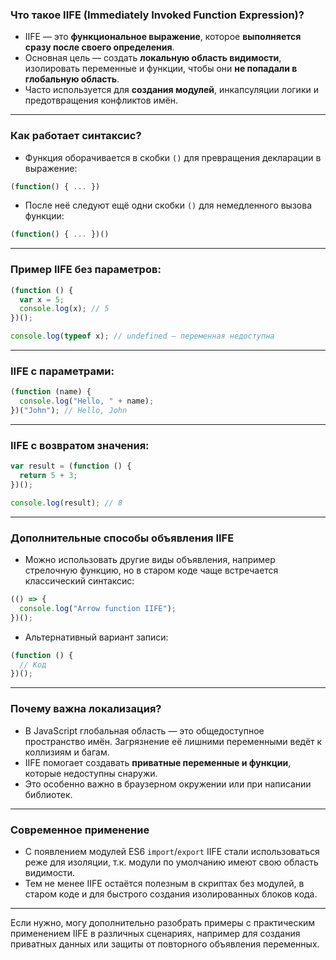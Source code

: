 
### Что такое IIFE (Immediately Invoked Function Expression)?

- IIFE — это **функциональное выражение**, которое **выполняется сразу после своего определения**.
- Основная цель — создать **локальную область видимости**, изолировать переменные и функции, чтобы они **не попадали в глобальную область**.
- Часто используется для **создания модулей**, инкапсуляции логики и предотвращения конфликтов имён.

---

### Как работает синтаксис?

- Функция оборачивается в скобки `()` для превращения декларации в выражение:

```js
(function() { ... })
```

- После неё следуют ещё одни скобки `()` для немедленного вызова функции:

```js
(function() { ... })()
```

---

### Пример IIFE без параметров:

```js
(function () {
  var x = 5;
  console.log(x); // 5
})();

console.log(typeof x); // undefined — переменная недоступна
```

---

### IIFE с параметрами:

```js
(function (name) {
  console.log("Hello, " + name);
})("John"); // Hello, John
```

---

### IIFE с возвратом значения:

```js
var result = (function () {
  return 5 + 3;
})();

console.log(result); // 8
```

---

### Дополнительные способы объявления IIFE

- Можно использовать другие виды объявления, например стрелочную функцию, но в старом коде чаще встречается классический синтаксис:

```js
(() => {
  console.log("Arrow function IIFE");
})();
```

- Альтернативный вариант записи:

```js
(function () {
  // Код
})();
```

---

### Почему важна локализация?

- В JavaScript глобальная область — это общедоступное пространство имён. Загрязнение её лишними переменными ведёт к коллизиям и багам.
- IIFE помогает создавать **приватные переменные и функции**, которые недоступны снаружи.
- Это особенно важно в браузерном окружении или при написании библиотек.

---

### Современное применение

- С появлением модулей ES6 `import`/`export` IIFE стали использоваться реже для изоляции, т.к. модули по умолчанию имеют свою область видимости.
- Тем не менее IIFE остаётся полезным в скриптах без модулей, в старом коде и для быстрого создания изолированных блоков кода.

---

Если нужно, могу дополнительно разобрать примеры с практическим применением IIFE в различных сценариях, например для создания приватных данных или защиты от повторного объявления переменных.
